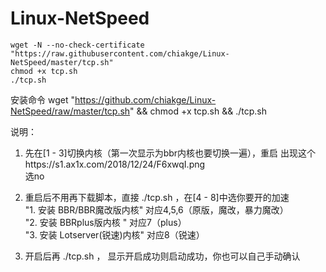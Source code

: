 # Linux-NetSpeed
```
wget -N --no-check-certificate "https://raw.githubusercontent.com/chiakge/Linux-NetSpeed/master/tcp.sh"
chmod +x tcp.sh
./tcp.sh
```

安装命令
  wget "https://github.com/chiakge/Linux-NetSpeed/raw/master/tcp.sh" && chmod +x tcp.sh && ./tcp.sh

说明：
1. 先在[1 - 3]切换内核（第一次显示为bbr内核也要切换一遍），重启
出现这个https://s1.ax1x.com/2018/12/24/F6xwqI.png  
选no

2. 重启后不用再下载脚本，直接 ./tcp.sh ，在[4 - 8]中选你要开的加速  
"1. 安装 BBR/BBR魔改版内核"        对应4,5,6（原版，魔改，暴力魔改）  
"2. 安装 BBRplus版内核 "                对应7（plus）  
"3. 安装 Lotserver(锐速)内核"        对应8（锐速）  

3. 开启后再 ./tcp.sh  ， 显示开启成功则启动成功，你也可以自己手动确认
